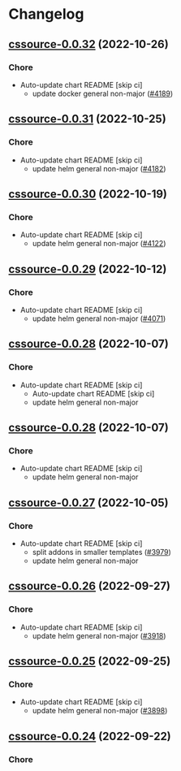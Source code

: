 # Changelog



## [cssource-0.0.32](https://github.com/truecharts/charts/compare/cssource-0.0.31...cssource-0.0.32) (2022-10-26)

### Chore

- Auto-update chart README [skip ci]
  - update docker general non-major ([#4189](https://github.com/truecharts/charts/issues/4189))




## [cssource-0.0.31](https://github.com/truecharts/charts/compare/cssource-0.0.30...cssource-0.0.31) (2022-10-25)

### Chore

- Auto-update chart README [skip ci]
  - update helm general non-major ([#4182](https://github.com/truecharts/charts/issues/4182))




## [cssource-0.0.30](https://github.com/truecharts/charts/compare/cssource-0.0.29...cssource-0.0.30) (2022-10-19)

### Chore

- Auto-update chart README [skip ci]
  - update helm general non-major ([#4122](https://github.com/truecharts/charts/issues/4122))




## [cssource-0.0.29](https://github.com/truecharts/charts/compare/cssource-0.0.28...cssource-0.0.29) (2022-10-12)

### Chore

- Auto-update chart README [skip ci]
  - update helm general non-major ([#4071](https://github.com/truecharts/charts/issues/4071))




## [cssource-0.0.28](https://github.com/truecharts/charts/compare/cssource-0.0.27...cssource-0.0.28) (2022-10-07)

### Chore

- Auto-update chart README [skip ci]
  - Auto-update chart README [skip ci]
  - update helm general non-major




## [cssource-0.0.28](https://github.com/truecharts/charts/compare/cssource-0.0.27...cssource-0.0.28) (2022-10-07)

### Chore

- Auto-update chart README [skip ci]
  - update helm general non-major




## [cssource-0.0.27](https://github.com/truecharts/charts/compare/cssource-0.0.26...cssource-0.0.27) (2022-10-05)

### Chore

- Auto-update chart README [skip ci]
  - split addons in smaller templates ([#3979](https://github.com/truecharts/charts/issues/3979))
  - update helm general non-major




## [cssource-0.0.26](https://github.com/truecharts/charts/compare/cssource-0.0.25...cssource-0.0.26) (2022-09-27)

### Chore

- Auto-update chart README [skip ci]
  - update helm general non-major ([#3918](https://github.com/truecharts/charts/issues/3918))




## [cssource-0.0.25](https://github.com/truecharts/charts/compare/cssource-0.0.24...cssource-0.0.25) (2022-09-25)

### Chore

- Auto-update chart README [skip ci]
  - update helm general non-major ([#3898](https://github.com/truecharts/charts/issues/3898))




## [cssource-0.0.24](https://github.com/truecharts/charts/compare/cssource-0.0.23...cssource-0.0.24) (2022-09-22)

### Chore
